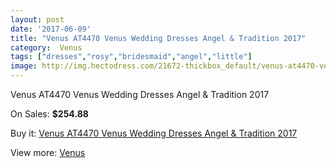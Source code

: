 ```yaml
---
layout: post
date: '2017-06-09'
title: "Venus AT4470 Venus Wedding Dresses Angel & Tradition 2017"
category:  Venus
tags: ["dresses","rosy","bridesmaid","angel","little"]
image: http://img.hectodress.com/21672-thickbox_default/venus-at4470-venus-wedding-dresses-angel-tradition-2013.jpg
---
```

Venus AT4470 Venus Wedding Dresses Angel & Tradition 2017

On Sales: **$254.88**
<a href="https://www.hectodress.com/-venus/10049-venus-at4470-venus-wedding-dresses-angel-tradition-2013.html"><amp-img layout="responsive" width="600" height="600" src="//img.hectodress.com/21672-thickbox_default/venus-at4470-venus-wedding-dresses-angel-tradition-2013.jpg" alt="Venus AT4470 Venus Wedding Dresses Angel & Tradition 2017 0" /></a>
<a href="https://www.hectodress.com/-venus/10049-venus-at4470-venus-wedding-dresses-angel-tradition-2013.html"><amp-img layout="responsive" width="600" height="600" src="//img.hectodress.com/21673-thickbox_default/venus-at4470-venus-wedding-dresses-angel-tradition-2013.jpg" alt="Venus AT4470 Venus Wedding Dresses Angel & Tradition 2017 1" /></a>

Buy it: [Venus AT4470 Venus Wedding Dresses Angel & Tradition 2017](https://www.hectodress.com/-venus/10049-venus-at4470-venus-wedding-dresses-angel-tradition-2013.html "Venus AT4470 Venus Wedding Dresses Angel & Tradition 2017")

View more: [ Venus](https://www.hectodress.com/167--venus " Venus")